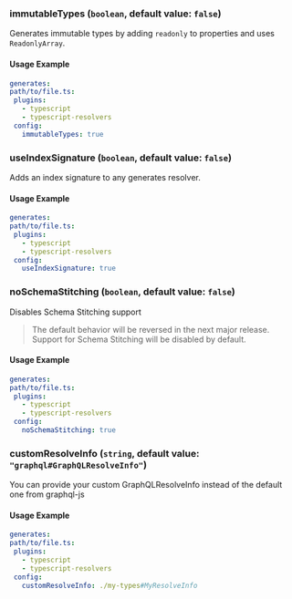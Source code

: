 
### immutableTypes (`boolean`, default value: `false`)

Generates immutable types by adding `readonly` to properties and uses `ReadonlyArray`.


#### Usage Example

```yml
generates:
path/to/file.ts:
 plugins:
   - typescript
   - typescript-resolvers
 config:
   immutableTypes: true
```

### useIndexSignature (`boolean`, default value: `false`)

Adds an index signature to any generates resolver.


#### Usage Example

```yml
generates:
path/to/file.ts:
 plugins:
   - typescript
   - typescript-resolvers
 config:
   useIndexSignature: true
```

### noSchemaStitching (`boolean`, default value: `false`)

Disables Schema Stitching support

> The default behavior will be reversed in the next major release. Support for Schema Stitching will be disabled by default.

#### Usage Example

```yml
generates:
path/to/file.ts:
 plugins:
   - typescript
   - typescript-resolvers
 config:
   noSchemaStitching: true
```

### customResolveInfo (`string`, default value: `"graphql#GraphQLResolveInfo"`)

You can provide your custom GraphQLResolveInfo instead of the default one from graphql-js


#### Usage Example

```yml
generates:
path/to/file.ts:
 plugins:
   - typescript
   - typescript-resolvers
 config:
   customResolveInfo: ./my-types#MyResolveInfo
```